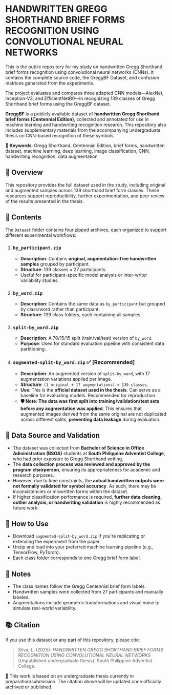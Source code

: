 # HANDWRITTEN GREGG SHORTHAND BRIEF FORMS RECOGNITION USING CONVOLUTIONAL NEURAL NETWORKS

This is the public repository for my study on handwritten Gregg Shorthand brief forms recognition using convolutional neural networks (CNNs). It contains the complete source code, the GreggBF Dataset, and confusion matrices generated from the experiments.

The project evaluates and compares three adapted CNN models—AlexNet, Inception-V3, and EfficientNetB0—in recognizing 139 classes of Gregg Shorthand brief forms using the GreggBF dataset.

**GreggBF** is a publicly available dataset of **handwritten Gregg Shorthand brief forms (Centennial Edition)**, collected and annotated for use in machine learning and handwriting recognition research. This repository also includes supplementary materials from the accompanying undergraduate thesis on CNN-based recognition of these symbols.

📌 **Keywords**: Gregg Shorthand, Centennial Edition, brief forms, handwritten dataset, machine learning, deep learning, image classification, CNN, handwriting recognition, data augmentation


## 📘 Overview

This repository provides the full dataset used in the study, including original and augmented samples across 139 shorthand brief form classes. These resources support reproducibility, further experimentation, and peer review of the results presented in the thesis.

## 📁 Contents

The `Dataset` folder contains four zipped archives, each organized to support different experimental workflows:

1. ### `by_participant.zip`
   - **Description**: Contains **original, augmentation-free handwritten samples** grouped by participant.
   - **Structure**: 139 classes × 27 participants.
   - Useful for participant-specific model analysis or inter-writer variability studies.

2. ### `by_word.zip`
   - **Description**: Contains the same data as `by_participant` but grouped by class/word rather than participant.
   - **Structure**: 139 class folders, each containing all samples.

3. ### `split-by_word.zip`
   - **Description**: A 70/15/15 split (train/val/test) version of `by_word`.
   - **Purpose**: Used for standard evaluation pipeline with consistent data partitioning.

4. ### `augmented-split-by_word.zip` ✅ **[Recommended]**
   - **Description**: An augmented version of `split-by_word`, with 17 augmentation variations applied per image.
   - **Structure**: `(1 original + 17 augmentations) × 139 classes`.
   - **Use**: This is the **official dataset used in the thesis**. Can serve as a baseline for evaluating models. Recommended for reproduction.
   - **🛡️ Note**: **The data was first split into training/validation/test sets before any augmentation was applied**. This ensures that augmented images derived from the same original are not duplicated across different splits, **preventing data leakage** during evaluation.

## 📝 Data Source and Validation

- The dataset was collected from **Bachelor of Science in Office Administration (BSOA)** students at **South Philippine Adventist College**, who had prior exposure to Gregg Shorthand writing.
- The **data collection process was reviewed and approved by the program chairperson**, ensuring its appropriateness for academic and research purposes.
- However, due to time constraints, the **actual handwritten outputs were not formally validated for symbol accuracy**. As such, there may be inconsistencies or miswritten forms within the dataset.
- If higher classification performance is required, **further data cleaning, outlier analysis, or handwriting validation** is highly recommended as future work.

## 📄 How to Use

- Download `augmented-split-by_word.zip` if you're replicating or extending the experiment from the paper.
- Unzip and load into your preferred machine learning pipeline (e.g., TensorFlow, PyTorch).
- Each class folder corresponds to one Gregg brief form label.

## 📝 Notes

- The class names follow the Gregg Centennial brief form labels.
- Handwritten samples were collected from 27 participants and manually labeled.
- Augmentations include geometric transformations and visual noise to simulate real-world variability.

## 📚 Citation

If you use this dataset or any part of this repository, please cite:

> Silva, L. (2025). *HANDWRITTEN GREGG SHORTHAND BRIEF FORMS RECOGNITION USING CONVOLUTIONAL NEURAL NETWORKS* (Unpublished undergraduate thesis). South Philippine Adventist College.

📌 This work is based on an undergraduate thesis currently in preparation/submission. The citation above will be updated once officially archived or published.


